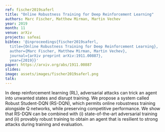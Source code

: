 ```yaml
---
ref: fischer2019saferl
title: "Online Robustness Training for Deep Reinforcement Learning"
authors: Marc Fischer, Matthew Mirman, Martin Vechev
year: 2019
month: 11
venue: arXiv
projects: safeai
bibtex: '@inproceedings{fischer2019saferl,
  title={Online Robustness Training for Deep Reinforcement Learning},
  author={Marc Fischer, Matthew Mirman, Martin Vechev},
  journal={arXiv preprint arXiv:1911.00887},
  year={2019}}'
paper: https://arxiv.org/abs/1911.00887
slides:
image: assets/images/fischer2019saferl.png
talk: 
---
```


In deep reinforcement learning (RL), adversarial attacks can trick an agent into unwanted states and disrupt training. We propose a system called Robust Student-DQN (RS-DQN), which permits  online robustness training alongside Q networks, while preserving competitive performance. We show that RS-DQN can be combined with (i) state-of-the-art adversarial training and (ii) provably robust training to obtain an agent that is resilient to strong attacks during training and evaluation.
